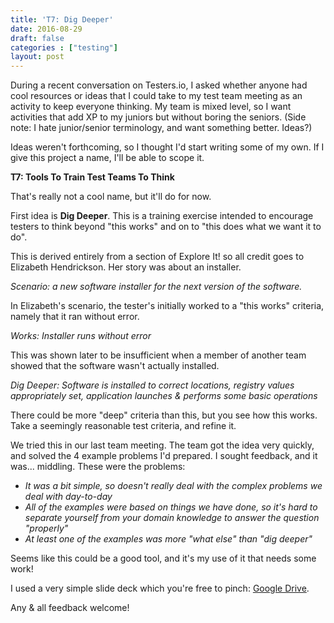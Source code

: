 ```yaml
---
title: 'T7: Dig Deeper'
date: 2016-08-29
draft: false
categories : ["testing"]
layout: post
---
```


During a recent conversation on Testers.io, I asked whether anyone had cool resources or ideas that I could take to my test team meeting as an activity to keep everyone thinking. My team is mixed level, so I want activities that add XP to my juniors but without boring the seniors. (Side note: I hate junior/senior terminology, and want something better. Ideas?)

Ideas weren't forthcoming, so I thought I'd start writing some of my own. If I give this project a name, I'll be able to scope it.

**T7: Tools To Train Test Teams To Think**

That's really not a cool name, but it'll do for now.

First idea is **Dig Deeper**. This is a training exercise intended to encourage testers to think beyond "this works" and on to "this does what we want it to do".

This is derived entirely from a section of Explore It! so all credit goes to Elizabeth Hendrickson. Her story was about an installer.

_Scenario: a new software installer for the next version of the software._

In Elizabeth's scenario, the tester's initially worked to a "this works" criteria, namely that it ran without error.

_Works: Installer runs without error_

This was shown later to be insufficient when a member of another team showed that the software wasn't actually installed.

_Dig Deeper: Software is installed to correct locations, registry values appropriately set, application launches & performs some basic operations_

There could be more "deep" criteria than this, but you see how this works. Take a seemingly reasonable test criteria, and refine it.

We tried this in our last team meeting. The team got the idea very quickly, and solved the 4 example problems I'd prepared. I sought feedback, and it was... middling. These were the problems:

* _It was a bit simple, so doesn't really deal with the complex problems we deal with day-to-day_
* _All of the examples were based on things we have done, so it's hard to separate yourself from your domain knowledge to answer the question "properly"_
* _At least one of the examples was more "what else" than "dig deeper"_

Seems like this could be a good tool, and it's my use of it that needs some work!

I used a very simple slide deck which you're free to pinch: [Google Drive](https://docs.google.com/presentation/d/1x_kruac6iGO7LXNHWwMuCuo84xJAMOYWhyp6HdyD1y8/edit?usp=sharing).

Any & all feedback welcome!